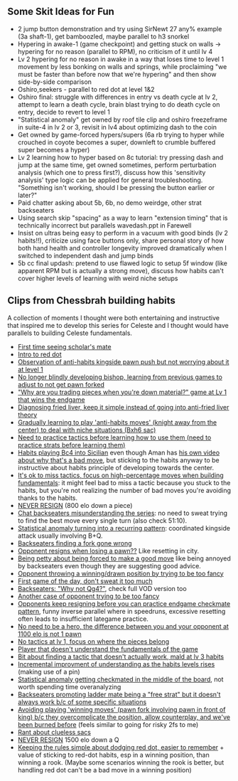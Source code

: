 ## Some Skit Ideas for Fun

- 2 jump button demonstration and try using SirNewt 27 any% example (3a shaft-1), get bamboozled, maybe parallel to h3 snorkel
- Hypering in awake-1 (game checkpoint) and getting stuck on walls -> hypering for no reason (parallel to RPM), no criticism of it until lv 4
- Lv 2 hypering for no reason in awake in a way that loses time to level 1 movement by less bonking on walls and springs, while proclaiming "we must be faster than before now that we're hypering" and then show side-by-side comparison
- Oshiro,seekers - parallel to red dot at level 1&2
- Oshiro final: struggle with differences in entry vs death cycle at lv 2, attempt to learn a death cycle, brain blast trying to do death cycle on entry, decide to revert to level 1
- "Statistical anomaly" get owned by roof tile clip and oshiro freezeframe in suite-4 in lv 2 or 3, revisit in lv4 about optimizing dash to the coin
- Get owned by game-forced hypers/supers (6a rb trying to hyper while crouched in coyote becomes a super, downleft to crumble buffered super becomes a hyper)
- Lv 2 learning how to hyper based on 8c tutorial: try pressing dash and jump at the same time, get owned sometimes, perform perturbation analysis (which one to press first?), discuss how this 'sensitivity analysis' type logic can be applied for general troubleshooting. "Something isn't working, should I be pressing the button earlier or later?"
- Paid chatter asking about 5b, 6b, no demo weirdge, other strat backseaters
- Using search skip "spacing" as a way to learn "extension timing" that is technically incorrect but parallels wavedash.ppt in Farewell
- Insist on ultras being easy to perform in a vacuum with good binds (lv 2 habits!!), criticize using face buttons only, share personal story of how both hand health and controller longevity improved dramatically when I switched to independent dash and jump binds
- 5b cc final updash: pretend to use flawed logic to setup 5f window (like apparent RPM but is actually a strong move), discuss how habits can't cover higher levels of learning with weird niche setups

## Clips from Chessbrah building habits

A collection of moments I thought were both entertaining and instructive that inspired me to develop this series for Celeste and I thought would have parallels to building Celeste fundamentals.

- [First time seeing scholar's mate](https://youtu.be/K82MVHQjmZ4?si=mXKQlYyeVG5gDUg-&t=117)
- [Intro to red dot](https://youtu.be/K82MVHQjmZ4?si=AchsHCyqKnHZkPJN&t=1717)
- [Observation of anti-habits kingside pawn push but not worrying about it at level 1](https://youtu.be/K82MVHQjmZ4?si=UeuZ29VV1KBHZ2zQ&t=1879)
- [No longer blindly developing bishop, learning from previous games to adjust to not get pawn forked](https://youtu.be/K82MVHQjmZ4?si=5IcRZCa2-rvSDZ-N&t=1961)
- ["Why are you trading pieces when you're down material?" game at Lv 1 that wins the endgame](https://youtu.be/K82MVHQjmZ4?si=IpVoX1hOJ76fUG0T&t=2834)
- [Diagnosing fried liver, keep it simple instead of going into anti-fried liver theory](https://youtu.be/K82MVHQjmZ4?si=C-91wppXCeCL2gWd&t=2995)
- [Gradually learning to play 'anti-habits moves' (knight away from the center) to deal with niche situations (Bxh6 sac)](https://youtu.be/nVimLD6wMUw?si=-pjFvQhtRjoYUzgH&t=1262)
- [Need to practice tactics before learning how to use them (need to practice strats before learning them)](https://youtu.be/nVimLD6wMUw?si=nTwrvXfBbsFILcKM&t=3175)
- [Habits playing Bc4 into Sicilian](https://youtu.be/tKXDFThCqTs?si=akXqH6UnM7Lvj89C&t=213) even though Aman has [his own video about why that's a bad move](https://www.youtube.com/watch?v=N4F0MnbxesQ), but sticking to the habits anyway to be instructive about habits principle of developing towards the center.
- [It's ok to miss tactics, focus on high-percentage moves when building fundamentals](https://youtu.be/tKXDFThCqTs?si=gR_lIEpsnhii3a4J&t=2133): it might feel bad to miss a tactic because you stuck to the habits, but you're not realizing the number of bad moves you're avoiding thanks to the habits.
- [NEVER RESIGN](https://youtu.be/tKXDFThCqTs?si=5YXbJHAIfn6tRKt5&t=2436) (800 elo down a piece)
- [Chat backseaters misunderstanding the series](https://youtu.be/tKXDFThCqTs?si=q9Uvedl3fxGqRIvV&t=2939): no need to sweat trying to find the best move every single turn (also check 51:10).
- [Statistical anomaly turning into a recurring pattern](https://youtu.be/Roo2r_1zLP4?si=l_hEioFk5-Ac9UfB&t=241): coordinated kingside attack usually involving B+Q.
- [Backseaters finding a fork gone wrong](https://youtu.be/Roo2r_1zLP4?si=yd7Kxb3tsJ-Ox70N&t=914)
- [Opponent resigns when losing a pawn??](https://youtu.be/Roo2r_1zLP4?si=fX0h0nqwdmnXLiZ-&t=1061) Like resetting in city.
- [Being petty about being forced to make a good move](https://youtu.be/Roo2r_1zLP4?si=VBm3GBQlx0y5zasV&t=1168) like being annoyed by backseaters even though they are suggesting good advice.
- [Opponent throwing a winning/drawn position by trying to be too fancy](https://youtu.be/Roo2r_1zLP4?si=Qa6LvCVOgUBAhm92&t=2022)
- [First game of the day, don't sweat it too much](https://youtu.be/FFVG_LqACiU?si=YVvjj3lxsCqbT6QQ&t=226)
- [Backseaters: "Why not Qg4?"](https://youtu.be/FFVG_LqACiU?si=lh3bYXEo0PovsWFS&t=1477), check full VOD version too
- [Another case of opponent trying to be too fancy](https://youtu.be/FFVG_LqACiU?si=0S_z2NmmiXirU5Mx&t=2327)
- [Opponents keep resigning before you can practice endgame checkmate pattern](https://youtu.be/FFVG_LqACiU?si=0S_z2NmmiXirU5Mx&t=2327), funny inverse parallel where in speedruns, excessive resetting often leads to insufficient lategame practice.
- [No need to be a hero, the difference between you and your opponent at 1100 elo is not 1 pawn](https://youtu.be/M_v0of2gduY?si=1Qrcx3G4StSEXqjE&t=1025)
- [No tactics at lv 1, focus on where the pieces belong](https://youtu.be/M_v0of2gduY?si=fXAO-Yw6b-jY9E7F&t=1403)
- [Player that doesn't understand the fundamentals of the game](https://youtu.be/M_v0of2gduY?si=SgiE7mSvwf613OI6&t=1683)
- [Bit about finding a tactic that doesn't actually work, mald at lv 3 habits](https://youtu.be/M_v0of2gduY?si=Qb10SOgEsToJsOcx&t=2170)
- [Incremental improvment of understanding as the habits levels rises](https://youtu.be/buguYn2gKYM?si=K2jGivXtJd478po5&t=836) (making use of a pin)
- [Statistical anomaly getting checkmated in the middle of the board](https://youtu.be/buguYn2gKYM?si=hvmachNkgoDwcOUv&t=1867), not worth spending time overanalyzing
- [Backseaters promoting ladder mate being a "free strat" but it doesn't always work b/c of some specific situations](https://youtu.be/U0ZIb6SlKd0?si=WfixGUkujrDzeAuL&t=1973)
- [Avoiding playing 'winning moves' (pawn fork involving pawn in front of king) b/c they overcomplicate the position, allow counterplay, and we've been burned before](https://youtu.be/U0ZIb6SlKd0?si=0gJ_VtfoOEgtg-GR&t=2541) (feels similar to going for risky 2fs to me)
- [Rant about clueless sacs](https://youtu.be/275i0wgSWQw?si=6YQdIR03IylSmYZ-&t=1365)
- [NEVER RESIGN](https://youtu.be/275i0wgSWQw?si=xRbJwZq6sAoCbG_9&t=2877) 1500 elo down a Q
- [Keeping the rules simple about dodging red dot, easier to remember](https://youtu.be/fguhIJsc8rM?si=XrMJgoiFvC5-iEEg&t=554) + value of sticking to red-dot habits, esp in a winning position, than winning a rook. (Maybe some scenarios winning the rook is better, but handling red dot can't be a bad move in a winning position)
